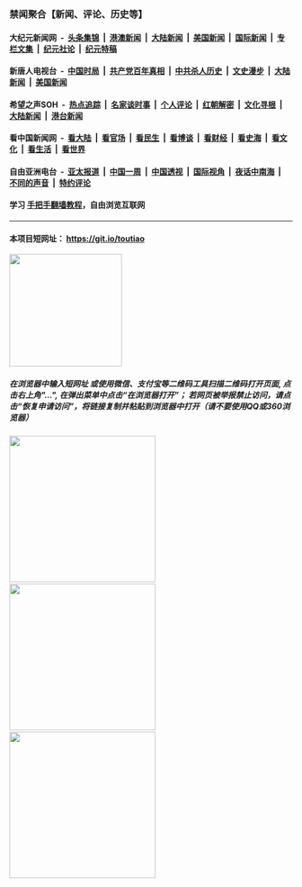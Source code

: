### 禁闻聚合【新闻、评论、历史等】

#### 大纪元新闻网 &nbsp;-&nbsp; [头条集锦](indexes/E头条集锦.md?t=02121744) &nbsp;|&nbsp; [港澳新闻](indexes/E港澳新闻.md?t=02121744)  &nbsp;|&nbsp; [大陆新闻](indexes/E大陆新闻.md?t=02121744) &nbsp;|&nbsp; [美国新闻](indexes/E美国新闻.md?t=02121744) &nbsp;|&nbsp; [国际新闻](indexes/E国际新闻.md?t=02121744) &nbsp;|&nbsp; [专栏文集](indexes/E专栏文集.md?t=02121744) &nbsp;|&nbsp; [纪元社论](indexes/E纪元社论.md?t=02121744) &nbsp;|&nbsp; [纪元特稿](indexes/E纪元特稿.md?t=02121744) 

#### 新唐人电视台 &nbsp;-&nbsp; [中国时局](indexes/N中国时局.md?t=02121744) &nbsp;|&nbsp; [共产党百年真相](indexes/N共产党百年真相.md?t=02121744) &nbsp;|&nbsp; [中共杀人历史](indexes/N中共杀人历史.md?t=02121744) &nbsp;|&nbsp; [文史漫步](indexes/N文史漫步.md?t=02121744) &nbsp;|&nbsp; [大陆新闻](indexes/N大陆新闻.md?t=02121744) &nbsp;|&nbsp; [美国新闻](indexes/N美国新闻.md?t=02121744)

#### 希望之声SOH &nbsp;-&nbsp; [热点追踪](indexes/H热点追踪.md?t=02121744) &nbsp;|&nbsp; [名家谈时事](indexes/H名家谈时事.md?t=02121744) &nbsp;|&nbsp; [个人评论](indexes/H个人评论.md?t=02121744)  &nbsp;|&nbsp; [红朝解密](indexes/H红朝解密.md?t=02121744) &nbsp;|&nbsp; [文化寻根](indexes/H文化寻根.md?t=02121744) &nbsp;|&nbsp; [大陆新闻](indexes/H大陆新闻.md?t=02121744) &nbsp;|&nbsp; [港台新闻](indexes/H港台新闻.md?t=02121744)

#### 看中国新闻网 &nbsp;-&nbsp; [看大陆](indexes/S看大陆.md?t=02121744) &nbsp;|&nbsp; [看官场](indexes/S看官场.md?t=02121744) &nbsp;|&nbsp; [看民生](indexes/S看民生.md?t=02121744)  &nbsp;|&nbsp; [看博谈](indexes/S看博谈.md?t=02121744) &nbsp;|&nbsp; [看财经](indexes/S看财经.md?t=02121744) &nbsp;|&nbsp; [看史海](indexes/S看史海.md?t=02121744) &nbsp;|&nbsp; [看文化](indexes/S看文化.md?t=02121744) &nbsp;|&nbsp; [看生活](indexes/S看生活.md?t=02121744) &nbsp;|&nbsp; [看世界](indexes/S看世界.md?t=02121744)

#### 自由亚洲电台 &nbsp;-&nbsp; [亚太报道](indexes/R亚太报道.md?t=02121744) &nbsp;|&nbsp; [中国一周](indexes/R中国一周.md?t=02121744) &nbsp;|&nbsp; [中国透视](indexes/R中国透视.md?t=02121744)  &nbsp;|&nbsp; [国际视角](indexes/R国际视角.md?t=02121744) &nbsp;|&nbsp; [夜话中南海](indexes/R夜话中南海.md?t=02121744) &nbsp;|&nbsp; [不同的声音](indexes/R不同的声音.md?t=02121744) &nbsp;|&nbsp; [特约评论](indexes/R特约评论.md?t=02121744)

#### 学习 [手把手翻墙教程](https://github.com/gfw-breaker/guides/wiki)，自由浏览互联网

----

#### 本项目短网址： https://git.io/toutiao
<img src="https://raw.githubusercontent.com/gfw-breaker/banned-news/master/scripts/img/qr.png" width="200px"/>  

##### 在浏览器中输入短网址 或使用微信、支付宝等二维码工具扫描二维码打开页面, 点击右上角"...", 在弹出菜单中点击“在浏览器打开”； 若网页被举报禁止访问，请点击“恢复申请访问”，将链接复制并粘贴到浏览器中打开（请不要使用QQ或360浏览器）

<img src="https://raw.githubusercontent.com/gfw-breaker/banned-news/master/scripts/img/1.png" width="260px"/> &nbsp; <img src="https://raw.githubusercontent.com/gfw-breaker/banned-news/master/scripts/img/2.png" width="260px"/> &nbsp; <img src="https://raw.githubusercontent.com/gfw-breaker/banned-news/master/scripts/img/3.png" width="260px"/>
